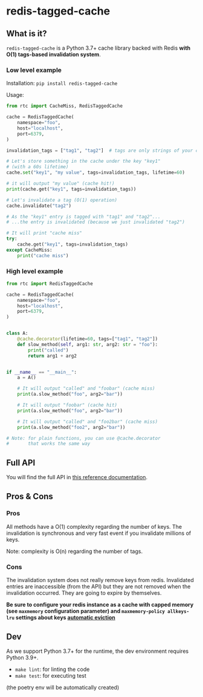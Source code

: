 <!-- *** GENERATED FILE - DO NOT EDIT *** -->
<!-- This file was generated by jinja-tree (https://github.com/fabien-marty/jinja-tree) from the template file: README.md.template -->
    
# redis-tagged-cache

## What is it?

`redis-tagged-cache` is a Python 3.7+ cache library backed with Redis **with O(1) tags-based invalidation system**.

### Low level example

Installation: `pip install redis-tagged-cache`

Usage:

```python
from rtc import CacheMiss, RedisTaggedCache

cache = RedisTaggedCache(
    namespace="foo",
    host="localhost",
    port=6379,
)

invalidation_tags = ["tag1", "tag2"]  # tags are only strings of your choice

# Let's store something in the cache under the key "key1"
# (with a 60s lifetime)
cache.set("key1", "my value", tags=invalidation_tags, lifetime=60)

# it will output "my value" (cache hit!)
print(cache.get("key1", tags=invalidation_tags))

# Let's invalidate a tag (O(1) operation)
cache.invalidate("tag2")

# As the "key1" entry is tagged with "tag1" and "tag2"...
# ...the entry is invalidated (because we just invalidated "tag2")

# It will print "cache miss"
try:
    cache.get("key1", tags=invalidation_tags)
except CacheMiss:
    print("cache miss")

```

### High level example

```python
from rtc import RedisTaggedCache

cache = RedisTaggedCache(
    namespace="foo",
    host="localhost",
    port=6379,
)


class A:
    @cache.decorator(lifetime=60, tags=["tag1", "tag2"])
    def slow_method(self, arg1: str, arg2: str = "foo"):
        print("called")
        return arg1 + arg2


if __name__ == "__main__":
    a = A()

    # It will output "called" and "foobar" (cache miss)
    print(a.slow_method("foo", arg2="bar"))

    # It will output "foobar" (cache hit)
    print(a.slow_method("foo", arg2="bar"))

    # It will output "called" and "foo2bar" (cache miss)
    print(a.slow_method("foo2", arg2="bar"))

# Note: for plain functions, you can use @cache.decorator
#       that works the same way

```

## Full API

You will find the full API in [this reference documentation](https://fabien-marty.github.io/redis-tagged-cache/reference/api/).

## Pros & Cons

### Pros

All methods have a O(1) complexity regarding the number of keys. The invalidation is synchronous and very fast event if you invalidate millions of keys.

Note: complexity is O(n) regarding the number of tags.

### Cons

The invalidation system does not really remove keys from redis. Invalidated entries are inaccessible (from the API) but they are not removed when the invalidation occurred. They are going to expire by themselves.

**Be sure to configure your redis instance as a cache with capped memory (see `maxmemory` configuration parameter) and `maxmemory-policy allkeys-lru` settings about keys [automatic eviction](https://redis.io/docs/latest/develop/reference/eviction/)**

## Dev

As we support Python 3.7+ for the runtime, the dev environment requires Python 3.9+.

- `make lint`: for linting the code
- `make test`: for executing test

(the poetry env will be automatically created)
